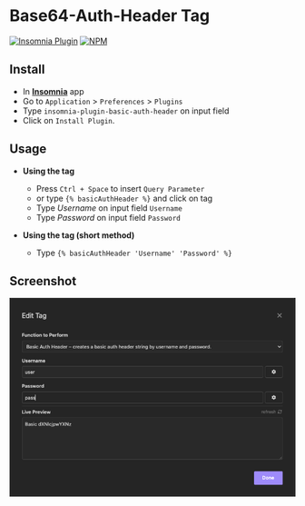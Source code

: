 # Base64-Auth-Header Tag

<!-- FIXME show NPM Badge when plugin url is available -->
[![Insomnia Plugin](https://img.shields.io/static/v1?label=insomnia&message=plugin&color=4a01c6)](https://insomnia.rest/plugins/insomnia-plugin-basic-auth-header)
[![NPM](https://img.shields.io/npm/v/insomnia-plugin-basic-auth-header.svg)](https://www.npmjs.com/package/insomnia-plugin-basic-auth-header)

<!-- FIXME show Github Start Badge when repository public is available -->
<!-- ![GitHub Repo stars](https://img.shields.io/github/stars/fabiosousapro/insomnia-plugin-query-parameter-tag?style=social) -->

<!-- FIXME show Install methods when plugin url is available -->
## Install

+ In **[Insomnia](https://insomnia.rest)** app
+ Go to `Application` > `Preferences` > `Plugins`
+ Type `insomnia-plugin-basic-auth-header` on input field
+ Click on `Install Plugin`.

## Usage
+ **Using the tag**
    - Press `Ctrl + Space` to insert `Query Parameter`
    - or type `{% basicAuthHeader %}` and click on tag
    - Type *Username* on input field `Username`
    - Type *Password* on input field `Password`

+ **Using the tag (short method)**
    - Type `{% basicAuthHeader 'Username' 'Password' %}`

## Screenshot
[<img src="./screenshot.png" />](screenshot.png)

